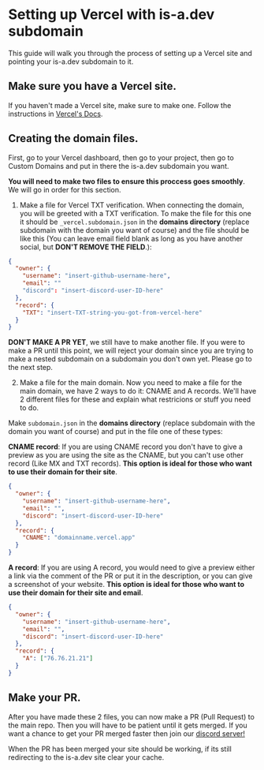 # Setting up Vercel with is-a.dev subdomain

This guide will walk you through the process of setting up a Vercel site and pointing your is-a.dev subdomain to it.

## Make sure you have a Vercel site.
If you haven't made a Vercel site, make sure to make one. Follow the instructions in [Vercel's Docs](https://vercel.com/docs/getting-started-with-vercel).

## Creating the domain files.
First, go to your Vercel dashboard, then go to your project, then go to Custom Domains and put in there the is-a.dev subdomain you want.

**You will need to make two files to ensure this proccess goes smoothly**. We will go in order for this section.

1. Make a file for Vercel TXT verification.
When connecting the domain, you will be greeted with a TXT verification. To make the file for this one it should be `_vercel.subdomain.json` in the **domains directory** (replace subdomain with the domain you want of course) and the file should be like this (You can leave email field blank as long as you have another social, but **DON'T REMOVE THE FIELD**.):
```json
{
  "owner": {
    "username": "insert-github-username-here",
    "email": ""
    "discord": "insert-discord-user-ID-here"
  },
  "record": {
    "TXT": "insert-TXT-string-you-got-from-vercel-here"
  }
}
```
**DON'T MAKE A PR YET**, we still have to make another file. If you were to make a PR until this point, we will reject your domain since you are trying to make a nested subdomain on a subdomain you don't own yet. Please go to the next step.

2. Make a file for the main domain.
Now you need to make a file for the main domain, we have 2 ways to do it: CNAME and A records. We'll have 2 different files for these and explain what restricions or stuff you need to do.

Make `subdomain.json` in the **domains directory** (replace subdomain with the domain you want of course) and put in the file one of these types:

**CNAME record**: If you are using CNAME record you don't have to give a preview as you are using the site as the CNAME, but you can't use other record (Like MX and TXT records). **This option is ideal for those who want to use their domain for their site**.
```json
{
  "owner": {
    "username": "insert-github-username-here",
    "email": "",
    "discord": "insert-discord-user-ID-here"
  },
  "record": {
    "CNAME": "domainname.vercel.app"
  }
}
```
**A record**: If you are using A record, you would need to give a preview either a link via the comment of the PR or put it in the description, or you can give a screenshot of your website. **This option is ideal for those who want to use their domain for their site and email**.
```json
{
  "owner": {
    "username": "insert-github-username-here",
    "email": "",
    "discord": "insert-discord-user-ID-here"
  },
  "record": {
    "A": ["76.76.21.21"]
  }
}
```
## Make your PR.
After you have made these 2 files, you can now make a PR (Pull Request) to the main repo. Then you will have to be patient until it gets merged. If you want a chance to get your PR merged faster then join our [discord server!](https://discord.gg/is-a-dev-830872854677422150)

When the PR has been merged your site should be working, if its still redirecting to the is-a.dev site clear your cache.
